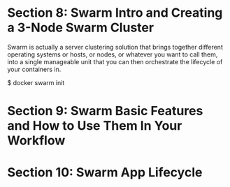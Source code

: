 # Section 8: Swarm Intro and Creating a 3-Node Swarm Cluster

Swarm is actually a server clustering solution that brings together different operating systems or hosts, or nodes, or whatever you want to call them, into a single manageable unit that you can then orchestrate the lifecycle of your containers in. 

$ docker swarm init

# Section 9: Swarm Basic Features and How to Use Them In Your Workflow

# Section 10: Swarm App Lifecycle